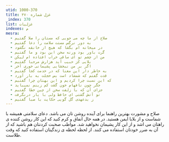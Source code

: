 ```yaml
---
utid: 1000-370
title: غزل شماره ۳۷۰
_index: 370
list: غزلیات
indexes: م
mesra:
  - صلاح از ما چه می جویی که مستان را صلا گفتیم
  - به دور نرگس مستت سلامت را دعا گفتیم
  - در میخانه ام بگشا که هیچ از خانقه نگشود
  - گرت باور بود ورنه سخن این بود و ما گفتیم
  - من از چشم تو ای ساقی خراب افتاده ام لیکن
  - بلایی کز حبیب آید هزارش مرحبا گفتیم
  - اگر بر من نبخشایی پشیمانی خوری آخر
  - به خاطر دار این معنا که در خدمت کجا گفتیم
  - قدت گفتم که شمشاد است بس خجلت به بار آورد
  - که این نسبت چرا کردیم و این بهتان چرا گفتیم
  - جگر چون نافهام خون گشت کم زینم نمیباید
  - جزای آن که با زلفت سخن از چین خطا گفتیم
  - تو آتش گشتی ای حافظ ولی با یار درنگرفت
  - ز بدعهدی گل گویی حکایت با صبا گفتیم
---
```

صلاح و مشورت بهترین راهنما برای آینده روشن تان می باشد. دعای سلامتی همیشه با شماست و از بلایا ایمن هستید. در همه حال انفاق و کرم کنید که این کار روشن کننده ی راهتان می اشد و از این کار پشیمان نخواهید شد. مواظب صحبت کردنتان هم باشید که از آن به ضرر خودتان استفاده می کنند. از لحظه لحظه ی زندگیتان استفاده کنید که وقت طلاست.
